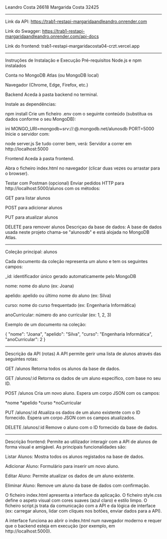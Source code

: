 Leandro Costa 26618
Margarida Costa 32425
****************************************************
Link da API: https://trab1-restapi-margaridaandleandro.onrender.com

 Link do Swagger: https://trab1-restapi-margaridaandleandro.onrender.com/api-docs

 Link do frontend: trab1-restapi-margaridacosta04-crzt.vercel.app
****************************************************
Instruções de Instalação e Execução
Pré-requisitos
Node.js e npm instalados

Conta no MongoDB Atlas (ou MongoDB local)

Navegador (Chrome, Edge, Firefox, etc.)

Backend
Aceda à pasta backend no terminal.

Instale as dependências:

npm install
Crie um ficheiro .env com o seguinte conteúdo (substitua os dados conforme o seu MongoDB):

ini
MONGO_URI=mongodb+srv://<utilizador>:<senha>@<cluster>.mongodb.net/alunosdb
PORT=5000
Inicie o servidor com:

node server.js
Se tudo correr bem, verá:
Servidor a correr em http://localhost:5000

Frontend
Aceda à pasta frontend.

Abra o ficheiro index.html no navegador (clicar duas vezes ou arrastar para o browser).

Testar com Postman (opcional)
Enviar pedidos HTTP para http://localhost:5000/alunos com os métodos:

GET para listar alunos

POST para adicionar alunos

PUT para atualizar alunos

DELETE para remover alunos
Descriçao da base de dados:
A base de dados usada neste projeto chama-se "alunosdb" e está alojada no MongoDB Atlas.
****************************************************
Coleção principal: alunos

Cada documento da coleção representa um aluno e tem os seguintes campos:

_id: identificador único gerado automaticamente pelo MongoDB

nome: nome do aluno (ex: Joana)

apelido: apelido ou último nome do aluno (ex: Silva)

curso: nome do curso frequentado (ex: Engenharia Informática)

anoCurricular: número do ano curricular (ex: 1, 2, 3)

Exemplo de um documento na coleção:

{
"nome": "Joana",
"apelido": "Silva",
"curso": "Engenharia Informática",
"anoCurricular": 2
}
****************************************************
Descrição da API (rotas)
A API permite gerir uma lista de alunos através das seguintes rotas:

GET /alunos
Retorna todos os alunos da base de dados.

GET /alunos/:id
Retorna os dados de um aluno específico, com base no seu ID.

POST /alunos
Cria um novo aluno.
Espera um corpo JSON com os campos:

*nome
*apelido
*curso
*noCurricular

PUT /alunos/:id
Atualiza os dados de um aluno existente com o ID fornecido.
Espera um corpo JSON com os campos atualizados.

DELETE /alunos/:id
Remove o aluno com o ID fornecido da base de dados.
****************************************************
Descrição frontend:
Permite ao utilizador interagir com a API de alunos de forma visual e amigável. As principais funcionalidades são:

Listar Alunos: Mostra todos os alunos registados na base de dados.

Adicionar Aluno: Formulário para inserir um novo aluno.

Editar Aluno: Permite atualizar os dados de um aluno existente.

Eliminar Aluno: Remove um aluno da base de dados com confirmação.

O ficheiro index.html apresenta a interface da aplicação.
O ficheiro style.css define o aspeto visual com cores suaves (azul claro) e estilo limpo.
O ficheiro script.js trata da comunicação com a API e da lógica de interface (ex: carregar alunos, lidar com cliques nos botões, enviar dados para a API).

A interface funciona ao abrir o index.html num navegador moderno e requer que o backend esteja em execução (por exemplo, em http://localhost:5000).








